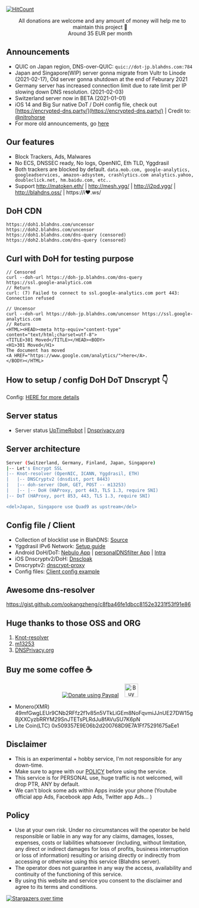  [![HitCount](http://hits.dwyl.io/ookangzheng/blahdns.svg)](http://hits.dwyl.io/ookangzheng/blahdns) 
 
<p align="center">
  &nbsp;&nbsp;
  All donations are welcome and any amount of money will help me to maintain this project 🥰 
  <br> Around 35 EUR per month 
</p> 

## Announcements

* QUIC on Japan region, DNS-over-QUIC: `quic://dot-jp.blahdns.com:784`
* Japan and Singapore(WIP) server gonna migrate from Vultr to Linode (2021-02-17), Old server gonna shutdown at the end of Feburary 2021
* Germany server has increased connection limit due to rate limit per IP slowing down DNS resolution. (2021-02-03)
* Switzerland server now in BETA (2021-01-01)
* iOS 14 and Big Sur native DoT / DoH config file, check out [https://encrypted-dns.party/](https://encrypted-dns.party/) | Credit to: [@nitrohorse](https://gitlab.com/nitrohorse/ios14-encrypted-dns-mobileconfigs/-/tree/master)
* For more old announcements, go [here](https://github.com/ookangzheng/blahdns/issues/36)

## Our features

* Block Trackers, Ads, Malwares
* No ECS, DNSSEC ready, No logs, OpenNIC, Eth TLD, Yggdrasil 
* Both trackers are blocked by default. 
`data.mob.com, google-analytics, googleadservices, amazon-adsystem, crashlytics.com analytics.yahoo, doubleclick.net, hm.baidu.com, etc.. `
* Support http://matoken.eth/ | http://mesh.ygg/ | http://i2pd.ygg/ | http://blahdns.oss/ | https://i❤.ws/

## DoH CDN

```
https://doh1.blahdns.com/uncensor 
https://doh2.blahdns.com/uncensor 
https://doh1.blahdns.com/dns-query (censored)
https://doh2.blahdns.com/dns-query (censored)
```

## Curl with DoH for testing purpose
```
// Censored 
curl --doh-url https://doh-jp.blahdns.com/dns-query https://ssl.google-analytics.com
// Return 
curl: (7) Failed to connect to ssl.google-analytics.com port 443: Connection refused

// Uncensor
curl --doh-url https://doh-jp.blahdns.com/uncensor https://ssl.google-analytics.com
// Return
<HTML><HEAD><meta http-equiv="content-type" content="text/html;charset=utf-8">
<TITLE>301 Moved</TITLE></HEAD><BODY>
<H1>301 Moved</H1>
The document has moved
<A HREF="https://www.google.com/analytics/">here</A>.
</BODY></HTML>
```

## How to setup / config DoH DoT Dnscrypt 👇
Config: [HERE for more details](https://github.com/ookangzheng/blahdns/tree/master/server-conf)

## Server status
* Server status [UpTimeRobot](https://stats.blahdns.com) | [Dnsprivacy.org](https://dnsprivacy.org/jenkins/job/dnsprivacy-monitoring/)

## Server architecture

```bash
Server (Switzerland, Germany, Finland, Japan, Singapore)
|-- Let's Encrypt SSL
|-- Knot-resolver (OpenNIC, ICANN, Yggdrasil, ETH)
|   |-- DNSCryptv2 (dnsdist, port 8443)
|   |-- doh-server (DoH, GET, POST -- m13253)
|   |-- |-- DoH (HAProxy, port 443, TLS 1.3, require SNI)
|-- DoT (HAProxy, port 853, 443, TLS 1.3, require SNI)

<del>Japan, Singapore use Quad9 as upstream</del>
```

## Config file / Client
* Collection of blocklist use in BlahDNS: [Source](https://github.com/ookangzheng/blahdns/raw/master/hosts/source.txt) 
* Yggdrasil IPv6 Network: [Setup guide](https://github.com/ookangzheng/blahdns/blob/master/client-conf/yggdrasil.md)
* Android DoH/DoT: [Nebulo App](https://play.google.com/store/apps/details?id=com.frostnerd.smokescreen) | [personalDNSfilter App](https://zenz-solutions.de/personaldnsfilter/) | [Intra](https://play.google.com/store/apps/details?id=app.intra)
* iOS Dnscryptv2/DoH: [Dnscloak](https://itunes.apple.com/app/dnscloak-secure-dns-client/id1452162351)
* Dnscryptv2: [dnscrypt-proxy](https://github.com/DNSCrypt/dnscrypt-proxy)
* Config files: [ Client config example ](https://github.com/ookangzheng/blahdns/tree/master/client-conf)

## Awesome dns-resolver
https://gist.github.com/ookangzheng/c8fba46fe1dbcc8152e3231f53f91e86

## Huge thanks to those OSS and ORG
1. [Knot-resolver](https://github.com/CZ-NIC/knot-resolver)
2. [m13253](https://github.com/m13253/dns-over-https)
3. [DNSPrivacy.org](https://dnsprivacy.org)

## Buy me some coffee :coffee: 

<p align="center">  
  <a href="https://www.paypal.com/cgi-bin/webscr?cmd=_s-xclick&hosted_button_id=KC33GK5CT2Q9Y&source=url"><img alt="Donate using Paypal" src="https://www.paypalobjects.com/en_US/i/btn/btn_donateCC_LG.gif"></a>
  &nbsp;&nbsp;
  <a href='https://ko-fi.com/P5P4GPQ8' target='_blank'><img height='36' style='border:0px;height:36px;' src='https://az743702.vo.msecnd.net/cdn/kofi4.png?v=0' border='0' alt='Buy Me a Coffee at ko-fi.com' /></a>
</p>

* Monero(XMR) 49mfGwgLEUr9CNb2RFfz2f1v85n5VTkLiGEm8NoFqvmiJJnUE27DW15gBjXXCyzbRRYM29SnJTETsPLRdJu8fAVuSU7K6pN
* Lite Coin(LTC) 0x509357E9E06b2d200768D9E7A1Ff75291675aEe1

## Disclaimer
* This is an experimental + hobby service, I'm not responsible for any down-time.
* Make sure to agree with our [POLICY](https://github.com/ookangzheng/blahdns/#policy) before using the service. 
* This service is for PERSONAL use, huge traffic is not welcomed, will drop PTR, ANY by default.
* We can't block some ads within Apps inside your phone (Youtube official app Ads, Facebook app Ads, Twitter app Ads... )

## Policy
* Use at your own risk. Under no circumstances will the operator be held responsible or liable in any way for any claims, damages, losses, expenses, costs or liabilities whatsoever (including, without limitation, any direct or indirect damages for loss of profits, business interruption or loss of information) resulting or arising directly or indirectly from accessing or otherwise using this service (Blahdns server).
* The operator does not guarantee in any way the access, availability and continuity of the functioning of this service. 
* By using this website and service you consent to the disclaimer and agree to its terms and conditions.

[![Stargazers over time](https://starchart.cc/ookangzheng/blahdns.svg)](https://starchart.cc/ookangzheng/blahdns)
